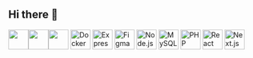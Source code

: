 ## Hi there 👋

<img src="https://cdn.jsdelivr.net/gh/devicons/devicon/icons/html5/html5-original.svg" width="40"/><img src="https://cdn.jsdelivr.net/gh/devicons/devicon/icons/css3/css3-original.svg" width="40"/><img src="https://cdn.jsdelivr.net/gh/devicons/devicon/icons/javascript/javascript-original.svg" width="40"/>  <img src="https://cdn.jsdelivr.net/gh/devicons/devicon/icons/docker/docker-original.svg" width="40" alt="Docker" />  <img src="https://cdn.jsdelivr.net/gh/devicons/devicon/icons/express/express-original.svg" width="40" alt="Express" />  <img src="https://cdn.jsdelivr.net/gh/devicons/devicon/icons/figma/figma-original.svg" width="40" alt="Figma" />  <img src="https://cdn.jsdelivr.net/gh/devicons/devicon/icons/nodejs/nodejs-original.svg" width="40" alt="Node.js" />  <img src="https://cdn.jsdelivr.net/gh/devicons/devicon/icons/mysql/mysql-original.svg" width="40" alt="MySQL" />  <img src="https://cdn.jsdelivr.net/gh/devicons/devicon/icons/php/php-original.svg" width="40" alt="PHP" />  <img src="https://cdn.jsdelivr.net/gh/devicons/devicon/icons/react/react-original.svg" width="40" alt="React" />  <img src="https://cdn.jsdelivr.net/gh/devicons/devicon/icons/nextjs/nextjs-original.svg" width="40" alt="Next.js" />








<!--
**smitsleon/smitsleon** is a ✨ _special_ ✨ repository because its `README.md` (this file) appears on your GitHub profile.

Here are some ideas to get you started:

- 🔭 I’m currently working on ...
- 🌱 I’m currently learning ...
- 👯 I’m looking to collaborate on ...
- 🤔 I’m looking for help with ...
- 💬 Ask me about ...
- 📫 How to reach me: ...
- 😄 Pronouns: ...
- ⚡ Fun fact: ...
-->
